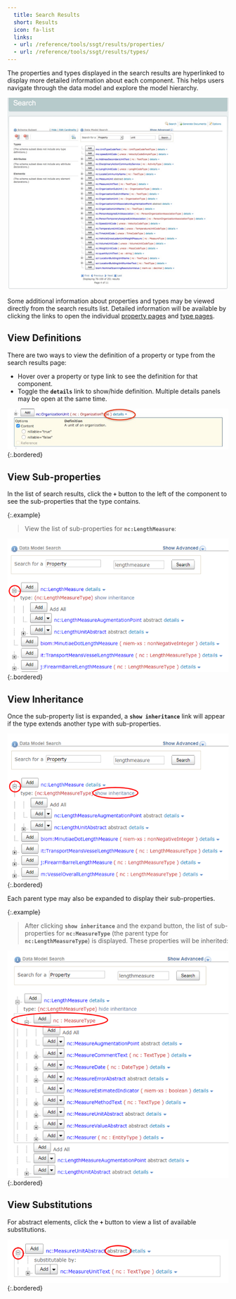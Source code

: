 ```yaml
---
  title: Search Results
  short: Results
  icon: fa-list
  links:
  - url: /reference/tools/ssgt/results/properties/
  - url: /reference/tools/ssgt/results/types/
---
```


The properties and types displayed in the search results are hyperlinked to display more detailed information about each component. This helps users navigate through the data model and explore the model hierarchy.

![Search Results](./images/results.png)

Some additional information about properties and types may be viewed directly from the search results list.  Detailed information will be available by clicking the links to open the individual [property pages](properties) and [type pages](types).

## View Definitions

There are two ways to view the definition of a property or type from the search results page:

- Hover over a property or type link to see the definition for that component.
- Toggle the **`details`** link to show/hide definition.  Multiple details panels may be open at the same time.

![Details Panel](./images/details.png)
{:.bordered}

## View Sub-properties

In the list of search results, click the **`+`** button to the left of the component to see the sub-properties that the type contains.

{:.example}
> View the list of sub-properties for **`nc:LengthMeasure`**:

![Sub-Properties List](./images/subproperties.png)
{:.bordered}

## View Inheritance

Once the sub-property list is expanded, a **`show inheritance`** link will appear if the type extends another type with sub-properties.

![Show Inheritance Link](./images/show-inheritance.png)
{:.bordered}

Each parent type may also be expanded to display their sub-properties.

{:.example}
> After clicking **`show inheritance`** and the expand button, the list of sub-properties for **`nc:MeasureType`** (the parent type for **`nc:LengthMeasureType`**) is displayed.  These properties will be inherited:

![Type Inheritance List](./images/inheritance.png)
{:.bordered}

## View Substitutions

For abstract elements, click the **`+`** button to view a list of available substitutions.

![Substitution List for Abstract Elements](./images/substitutions.png)
{:.bordered}
